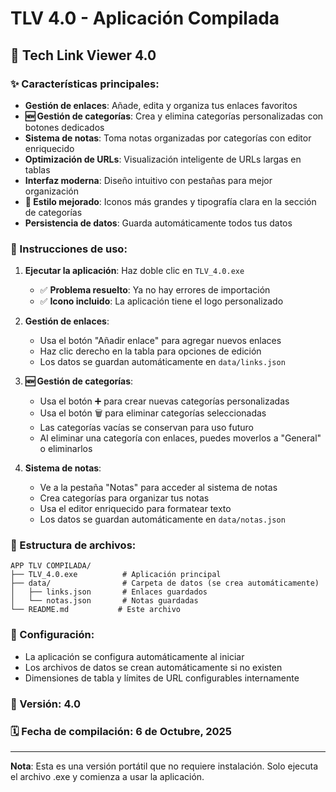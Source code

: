 # TLV 4.0 - Aplicación Compilada

## 📱 Tech Link Viewer 4.0

### ✨ Características principales:
- **Gestión de enlaces**: Añade, edita y organiza tus enlaces favoritos
- **🆕 Gestión de categorías**: Crea y elimina categorías personalizadas con botones dedicados
- **Sistema de notas**: Toma notas organizadas por categorías con editor enriquecido
- **Optimización de URLs**: Visualización inteligente de URLs largas en tablas
- **Interfaz moderna**: Diseño intuitivo con pestañas para mejor organización
- **🎨 Estilo mejorado**: Iconos más grandes y tipografía clara en la sección de categorías
- **Persistencia de datos**: Guarda automáticamente todos tus datos

### 🚀 Instrucciones de uso:

1. **Ejecutar la aplicación**: Haz doble clic en `TLV_4.0.exe`
   - ✅ **Problema resuelto**: Ya no hay errores de importación
   - ✅ **Icono incluido**: La aplicación tiene el logo personalizado

2. **Gestión de enlaces**:
   - Usa el botón "Añadir enlace" para agregar nuevos enlaces
   - Haz clic derecho en la tabla para opciones de edición
   - Los datos se guardan automáticamente en `data/links.json`

3. **🆕 Gestión de categorías**:
   - Usa el botón ➕ para crear nuevas categorías personalizadas
   - Usa el botón 🗑️ para eliminar categorías seleccionadas
   - Las categorías vacías se conservan para uso futuro
   - Al eliminar una categoría con enlaces, puedes moverlos a "General" o eliminarlos

4. **Sistema de notas**:
   - Ve a la pestaña "Notas" para acceder al sistema de notas
   - Crea categorías para organizar tus notas
   - Usa el editor enriquecido para formatear texto
   - Los datos se guardan automáticamente en `data/notas.json`

### 📁 Estructura de archivos:
```
APP TLV COMPILADA/
├── TLV_4.0.exe          # Aplicación principal
├── data/                # Carpeta de datos (se crea automáticamente)
│   ├── links.json       # Enlaces guardados
│   └── notas.json       # Notas guardadas
└── README.md           # Este archivo
```

### 🔧 Configuración:
- La aplicación se configura automáticamente al iniciar
- Los archivos de datos se crean automáticamente si no existen
- Dimensiones de tabla y límites de URL configurables internamente

### 📝 Versión: 4.0
### 🗓️ Fecha de compilación: 6 de Octubre, 2025

---
**Nota**: Esta es una versión portátil que no requiere instalación. 
Solo ejecuta el archivo .exe y comienza a usar la aplicación.